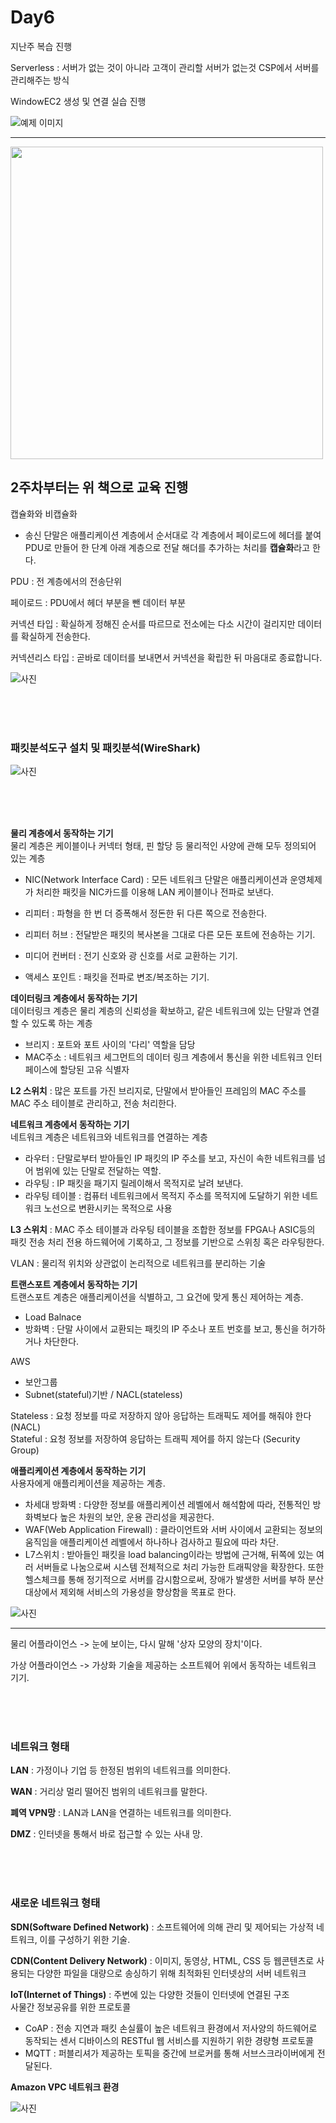 # Day6

지난주 복습 진행

Serverless : 서버가 없는 것이 아니라 고객이 관리할 서버가 없는것 CSP에서 서버를 관리해주는 방식

WindowEC2 생성 및 연결 실습 진행

![예제 이미지](../images/윈도우EC2생성.PNG)

---

<img src="../images/그림으로.jpg" width="500" height="500">

## 2주차부터는 위 책으로 교육 진행


캡슐화와 비캡슐화<br>
- 송신 단말은 애플리케이션 계층에서 순서대로 각 계층에서 페이로드에 헤더를 붙여 PDU로 만들어 한 단계 아래 계층으로 전달
해더를 추가하는 처리를 **캡슐화**라고 한다.

PDU :  전 계층에서의 전송단위

페이로드 : PDU에서 헤더 부분을 뺀 데이터 부분


커넥션 타입 : 확실하게 정해진 순서를 따르므로 전소에는 다소 시간이 걸리지만 데이터를  확실하게 전송한다.

커넥션리스 타입 : 곧바로 데이터를 보내면서 커넥션을 확립한 뒤 마음대로 종료합니다.

![사진](../images/캡슙화와비캡슐화.jpg)


<br><br><br>

### 패킷분석도구 설치 및 패킷분석(WireShark)

![사진](../images/패킷분석.png)

<br><br><br>

**물리 계층에서 동작하는 기기** <br>
물리 계층은 케이블이나 커넥터 형태, 핀 할당 등 물리적인 사양에 관해 모두 정의되어 있는 계층

- NIC(Network Interface Card) : 모든 네트워크 단말은 애플리케이션과 운영체제가 처리한 패킷을 NIC카드를 이용해 LAN 케이블이나 전파로 보낸다.

- 리피터 : 파형을 한 번 더 증폭해서 정돈한 뒤 다른 쪽으로 전송한다.

- 리피터 허브 : 전달받은 패킷의 복사본을 그대로 다른 모든 포트에 전송하는 기기.

- 미디어 컨버터 : 전기 신호와 광 신호를 서로 교환하는 기기.

- 액세스 포인트 : 패킷을 전파로 변조/복조하는 기기.

**데이터링크 계층에서 동작하는 기기** <br>
데이터링크 계층은 물리 계층의 신뢰성을 확보하고, 같은 네트워크에 있는 단말과 연결할 수 있도록 하는 계층

- 브리지 : 포트와 포트 사이의 '다리' 역할을 담당
- MAC주소 : 네트워크 세그먼트의 데이터 링크 계층에서 통신을 위한 네트워크 인터페이스에 할당된 고유 식별자

**L2 스위치** : 많은 포트를 가진 브리지로, 단말에서 받아들인 프레임의 MAC 주소를 MAC 주소 테이블로 관리하고, 전송 처리한다.

**네트워크 계층에서 동작하는 기기** <br>
네트워크 계층은 네트워크와 네트워크를 연결하는 계층

- 라우터 : 단말로부터 받아들인 IP 패킷의 IP 주소를 보고, 자신이 속한 네트워크를 넘어 범위에 있는 단말로 전달하는 역할.
- 라우팅 : IP 패킷을 패기지 릴레이해서 목적지로 날려 보낸다.
- 라우팅 테이블 : 컴퓨터 네트워크에서 목적지 주소를 목적지에 도달하기 위한 네트워크 노선으로 변환시키는 목적으로 사용

**L3 스위치** : MAC 주소 테이블과 라우팅 테이블을 조합한 정보를 FPGA나 ASIC등의 패킷 전송 처리 전용 하드웨어에 기록하고, 그 정보를 기반으로 스위칭 혹은 라우팅한다.

VLAN : 물리적 위치와 상관없이 논리적으로 네트워크를 분리하는 기술


**트랜스포트 계층에서 동작하는 기기**<br>
트랜스포트 계층은 애플리케이션을 식별하고, 그 요건에 맞게 통신 제어하는 계층.

- Load Balnace
- 방화벽 : 단말 사이에서  교환되는 패킷의 IP 주소나 포트 번호를 보고, 통신을 허가하거나 차단한다.

AWS
- 보안그룹
- Subnet(stateful)기반 / NACL(stateless)

Stateless : 요청 정보를 따로 저장하지 않아 응답하는 트래픽도 제어를 해줘야 한다 (NACL)<br>
Stateful : 요청 정보를 저장하여 응답하는 트래픽 제어를 하지 않는다 (Security Group)


**애플리케이션 계층에서 동작하는 기기**<br>
사용자에게 애플리케이션을 제공하는 계층.

- 차세대 방화벽 : 다양한 정보를 애플리케이션 레벨에서 해석함에 따라, 전통적인 방화벽보다 높은 차원의 보안, 운용 관리성을 제공한다.
- WAF(Web Application Firewall) : 클라이언트와 서버 사이에서 교환되는 정보의 움직임을 애플리케이션 레벨에서 하나하나 검사하고 필요에 따라 차단.
- L7스위치 : 받아들인 패킷을 load balancing이라는 방법에 근거해, 뒤쪽에 있는 여러 서버들로 나눔으로써 시스템 전체적으로 처리 가능한 트래픽양을 확장한다.
또한 헬스체크를 통해 정기적으로 서버를 감시함으로써, 장애가 발생한 서버를 부하 분산 대상에서 제외해 서비스의 가용성을 향상함을 목표로 한다.

![사진](../images/7계층연결.jpg)

---

물리 어플라이언스
-> 눈에 보이는, 다시 말해 '상자 모양의 장치'이다.

가상 어플라이언스
-> 가상화 기술을 제공하는 소프트웨어 위에서 동작하는 네트워크 기기.

<br><br><br>

### 네트워크 형태

**LAN** : 가정이나 기업 등 한정된 범위의 네트워크를 의미한다.

**WAN** : 거리상 멀리 떨어진 범위의 네트워크를 말한다.<br>

**폐역 VPN망** : LAN과 LAN을 연결하는 네트워크를 의미한다.

**DMZ** : 인터넷을 통해서 바로 접근할 수 있는 사내 망.

<br><br><br>

### 새로운 네트워크 형태

**SDN(Software Defined Network)** : 소프트웨어에 의해 관리 및 제어되는 가상적 네트워크, 이를 구성하기 위한 기술.

**CDN(Content Delivery Network)** : 이미지, 동영상, HTML, CSS 등 웹콘텐츠로 사용되는 다양한 파일을 대량으로 송싱하기 위해 최적화된 인터넷상의 서버 네트워크

**IoT(Internet of Things)** : 주변에 있는 다양한 것들이 인터넷에 연결된 구조<br>
사물간 정보공유를 위한 프로토콜
- CoAP : 전송 지연과 패킷 손실률이 높은 네트워크 환경에서 저사양의 하드웨어로 동작되는 센서 디바이스의 RESTful 웹 서비스를 지원하기 위한 경량형 프로토콜
- MQTT : 퍼블리셔가 제공하는 토픽을 중간에 브로커를 통해 서브스크라이버에게 전달된다.

**Amazon VPC 네트워크 환경**

![사진](../images/vpc네트워크환경.jpg)

